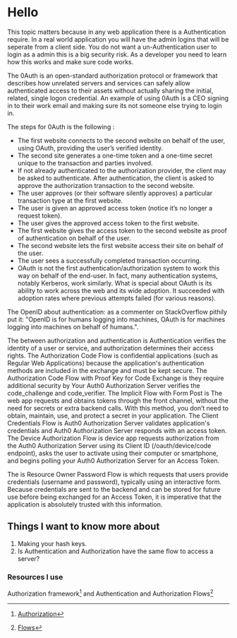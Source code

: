 # Hello

This topic matters because in any web application there is a Authentication require. In a real world application you will have the admin logins that will be seperate from a client side. You do not want a un-Authentication user to login as a admin this is a big security risk. As a developer you need to learn how this works and make sure code works.

The 0Auth is an open-standard authorization protocol or framework that describes how unrelated servers and services can safely allow authenticated access to their assets without actually sharing the initial, related, single logon credential. An example of using 0Auth is a CEO signing in to their work email and making sure its not someone else trying to login in.

The steps for 0Auth is the following :

- The first website connects to the second website on behalf of the user, using OAuth, providing the user’s verified identity.
- The second site generates a one-time token and a one-time secret unique to the transaction and parties involved.
- If not already authenticated to the authorization provider, the client may be asked to authenticate. After authentication, the client is asked to approve the authorization transaction to the second website.
- The user approves (or their software silently approves) a particular transaction type at the first website.
- The user is given an approved access token (notice it’s no longer a request token).
- The user gives the approved access token to the first website.
- The first website gives the access token to the second website as proof of authentication on behalf of the user.
- The second website lets the first website access their site on behalf of the user.
- The user sees a successfully completed transaction occurring.
- OAuth is not the first authentication/authorization system to work this way on behalf of the end-user. In fact, many authentication systems, notably Kerberos, work similarly. What is special about OAuth is its ability to work across the web and its wide adoption. It succeeded with adoption rates where previous attempts failed (for various reasons).

The OpenID about authentication: as a commenter on StackOverflow pithily put it: "OpenID is for humans logging into machines, OAuth is for machines logging into machines on behalf of humans.".

The between authorization and authentication is Authentication verifies the identity of a user or service, and authorization determines their access rights. The Authorization Code Flow is confidential applications (such as Regular Web Applications) because the application's authentication methods are included in the exchange and must be kept secure. The Authorization Code Flow with Proof Key for Code Exchange is they require additional security by Your Auth0 Authorization Server verifies the code_challenge and code_verifier. The Implicit Flow with Form Post is The web app requests and obtains tokens through the front channel, without the need for secrets or extra backend calls. With this method, you don’t need to obtain, maintain, use, and protect a secret in your application. The Client Credentials Flow is Auth0 Authorization Server validates application's credentials and Auth0 Authorization Server responds with an access token. The Device Authorization Flow is device app requests authorization from the Auth0 Authorization Server using its Client ID (/oauth/device/code endpoint), asks the user to activate using their computer or smartphone, and begins polling your Auth0 Authorization Server for an Access Token.

The is Resource Owner Password Flow is which requests that users provide credentials (username and password), typically using an interactive form. Because credentials are sent to the backend and can be stored for future use before being exchanged for an Access Token, it is imperative that the application is absolutely trusted with this information.

## Things I want to know more about

1. Making your hash keys.
2. Is Authentication and Authorization have the same flow to access a server?

### Resources I use

Authorization framework[^1] and Authentication and Authorization Flows[^note]

[^1]: [Authorization](https://www.csoonline.com/article/3216404/what-is-oauth-how-the-open-authorization-framework-works.html)
[^note]: [Flows](https://auth0.com/docs/get-started/authentication-and-authorization-flow)
